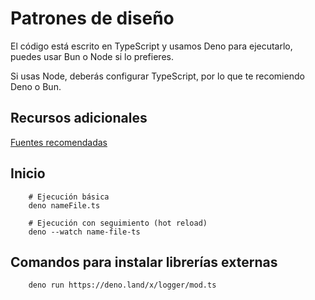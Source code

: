 # Patrones de diseño

El código está escrito en TypeScript y usamos Deno para ejecutarlo, puedes usar Bun o Node si lo prefieres.

Si usas Node, deberás configurar TypeScript, por lo que te recomiendo Deno o Bun.

## Recursos adicionales

[Fuentes recomendadas](https://gist.github.com/Klerith/f7f558766cb9ad8f36e471cceb5dd910)

## Inicio

```shell
    # Ejecución básica
    deno nameFile.ts

    # Ejecución con seguimiento (hot reload)
    deno --watch name-file-ts
```

## Comandos para instalar librerías externas

```bash
    deno run https://deno.land/x/logger/mod.ts
```
